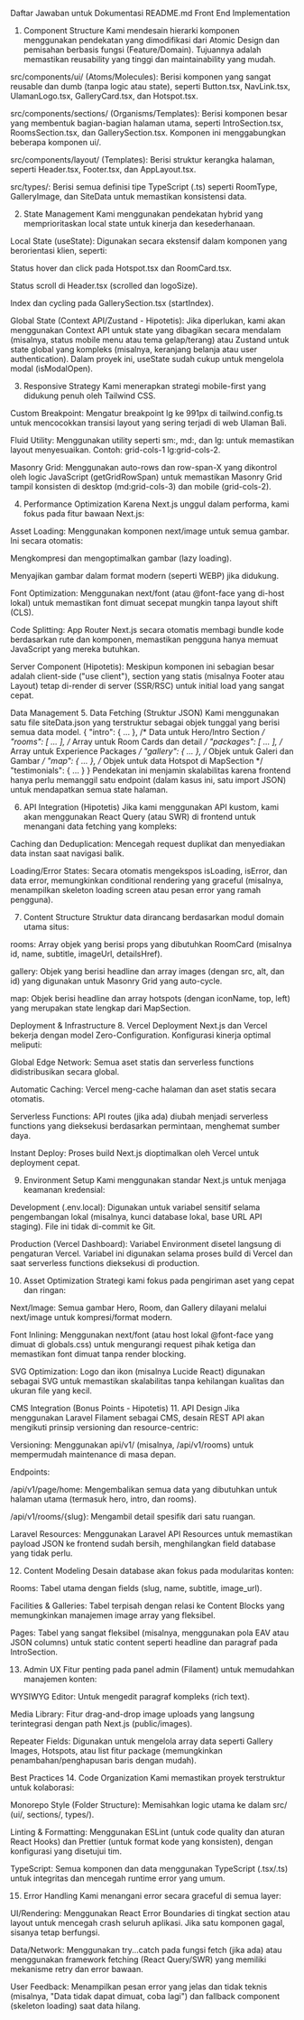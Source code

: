 Daftar Jawaban untuk Dokumentasi README.md
Front End Implementation
1. Component Structure
Kami mendesain hierarki komponen menggunakan pendekatan yang dimodifikasi dari Atomic Design dan pemisahan berbasis fungsi (Feature/Domain). Tujuannya adalah memastikan reusability yang tinggi dan maintainability yang mudah.

src/components/ui/ (Atoms/Molecules): Berisi komponen yang sangat reusable dan dumb (tanpa logic atau state), seperti Button.tsx, NavLink.tsx, UlamanLogo.tsx, GalleryCard.tsx, dan Hotspot.tsx.

src/components/sections/ (Organisms/Templates): Berisi komponen besar yang membentuk bagian-bagian halaman utama, seperti IntroSection.tsx, RoomsSection.tsx, dan GallerySection.tsx. Komponen ini menggabungkan beberapa komponen ui/.

src/components/layout/ (Templates): Berisi struktur kerangka halaman, seperti Header.tsx, Footer.tsx, dan AppLayout.tsx.

src/types/: Berisi semua definisi tipe TypeScript (.ts) seperti RoomType, GalleryImage, dan SiteData untuk memastikan konsistensi data.

2. State Management
Kami menggunakan pendekatan hybrid yang memprioritaskan local state untuk kinerja dan kesederhanaan.

Local State (useState): Digunakan secara ekstensif dalam komponen yang berorientasi klien, seperti:

Status hover dan click pada Hotspot.tsx dan RoomCard.tsx.

Status scroll di Header.tsx (scrolled dan logoSize).

Index dan cycling pada GallerySection.tsx (startIndex).

Global State (Context API/Zustand - Hipotetis): Jika diperlukan, kami akan menggunakan Context API untuk state yang dibagikan secara mendalam (misalnya, status mobile menu atau tema gelap/terang) atau Zustand untuk state global yang kompleks (misalnya, keranjang belanja atau user authentication). Dalam proyek ini, useState sudah cukup untuk mengelola modal (isModalOpen).

3. Responsive Strategy
Kami menerapkan strategi mobile-first yang didukung penuh oleh Tailwind CSS.

Custom Breakpoint: Mengatur breakpoint lg ke 991px di tailwind.config.ts untuk mencocokkan transisi layout yang sering terjadi di web Ulaman Bali.

Fluid Utility: Menggunakan utility seperti sm:, md:, dan lg: untuk memastikan layout menyesuaikan. Contoh: grid-cols-1 lg:grid-cols-2.

Masonry Grid: Menggunakan auto-rows dan row-span-X yang dikontrol oleh logic JavaScript (getGridRowSpan) untuk memastikan Masonry Grid tampil konsisten di desktop (md:grid-cols-3) dan mobile (grid-cols-2).

4. Performance Optimization
Karena Next.js unggul dalam performa, kami fokus pada fitur bawaan Next.js:

Asset Loading: Menggunakan komponen next/image untuk semua gambar. Ini secara otomatis:

Mengkompresi dan mengoptimalkan gambar (lazy loading).

Menyajikan gambar dalam format modern (seperti WEBP) jika didukung.

Font Optimization: Menggunakan next/font (atau @font-face yang di-host lokal) untuk memastikan font dimuat secepat mungkin tanpa layout shift (CLS).

Code Splitting: App Router Next.js secara otomatis membagi bundle kode berdasarkan rute dan komponen, memastikan pengguna hanya memuat JavaScript yang mereka butuhkan.

Server Component (Hipotetis): Meskipun komponen ini sebagian besar adalah client-side ("use client"), section yang statis (misalnya Footer atau Layout) tetap di-render di server (SSR/RSC) untuk initial load yang sangat cepat.

Data Management
5. Data Fetching (Struktur JSON)
Kami menggunakan satu file siteData.json yang terstruktur sebagai objek tunggal yang berisi semua data model.
{
  "intro": { ... },     /* Data untuk Hero/Intro Section */
  "rooms": [ ... ],     /* Array untuk Room Cards dan detail */
  "packages": [ ... ],  /* Array untuk Experience Packages */
  "gallery": { ... },   /* Objek untuk Galeri dan Gambar */
  "map": { ... },       /* Objek untuk data Hotspot di MapSection */
  "testimonials": { ... }
}
Pendekatan ini menjamin skalabilitas karena frontend hanya perlu memanggil satu endpoint (dalam kasus ini, satu import JSON) untuk mendapatkan semua state halaman.

6. API Integration (Hipotetis)
Jika kami menggunakan API kustom, kami akan menggunakan React Query (atau SWR) di frontend untuk menangani data fetching yang kompleks:

Caching dan Deduplication: Mencegah request duplikat dan menyediakan data instan saat navigasi balik.

Loading/Error States: Secara otomatis mengekspos isLoading, isError, dan data error, memungkinkan conditional rendering yang graceful (misalnya, menampilkan skeleton loading screen atau pesan error yang ramah pengguna).

7. Content Structure
Struktur data dirancang berdasarkan modul domain utama situs:

rooms: Array objek yang berisi props yang dibutuhkan RoomCard (misalnya id, name, subtitle, imageUrl, detailsHref).

gallery: Objek yang berisi headline dan array images (dengan src, alt, dan id) yang digunakan untuk Masonry Grid yang auto-cycle.

map: Objek berisi headline dan array hotspots (dengan iconName, top, left) yang merupakan state lengkap dari MapSection.

Deployment & Infrastructure
8. Vercel Deployment
Next.js dan Vercel bekerja dengan model Zero-Configuration. Konfigurasi kinerja optimal meliputi:

Global Edge Network: Semua aset statis dan serverless functions didistribusikan secara global.

Automatic Caching: Vercel meng-cache halaman dan aset statis secara otomatis.

Serverless Functions: API routes (jika ada) diubah menjadi serverless functions yang dieksekusi berdasarkan permintaan, menghemat sumber daya.

Instant Deploy: Proses build Next.js dioptimalkan oleh Vercel untuk deployment cepat.

9. Environment Setup
Kami menggunakan standar Next.js untuk menjaga keamanan kredensial:

Development (.env.local): Digunakan untuk variabel sensitif selama pengembangan lokal (misalnya, kunci database lokal, base URL API staging). File ini tidak di-commit ke Git.

Production (Vercel Dashboard): Variabel Environment disetel langsung di pengaturan Vercel. Variabel ini digunakan selama proses build di Vercel dan saat serverless functions dieksekusi di production.

10. Asset Optimization
Strategi kami fokus pada pengiriman aset yang cepat dan ringan:

Next/Image: Semua gambar Hero, Room, dan Gallery dilayani melalui next/image untuk kompresi/format modern.

Font Inlining: Menggunakan next/font (atau host lokal @font-face yang dimuat di globals.css) untuk mengurangi request pihak ketiga dan memastikan font dimuat tanpa render blocking.

SVG Optimization: Logo dan ikon (misalnya Lucide React) digunakan sebagai SVG untuk memastikan skalabilitas tanpa kehilangan kualitas dan ukuran file yang kecil.

CMS Integration (Bonus Points - Hipotetis)
11. API Design
Jika menggunakan Laravel Filament sebagai CMS, desain REST API akan mengikuti prinsip versioning dan resource-centric:

Versioning: Menggunakan api/v1/ (misalnya, /api/v1/rooms) untuk mempermudah maintenance di masa depan.

Endpoints:

/api/v1/page/home: Mengembalikan semua data yang dibutuhkan untuk halaman utama (termasuk hero, intro, dan rooms).

/api/v1/rooms/{slug}: Mengambil detail spesifik dari satu ruangan.

Laravel Resources: Menggunakan Laravel API Resources untuk memastikan payload JSON ke frontend sudah bersih, menghilangkan field database yang tidak perlu.

12. Content Modeling
Desain database akan fokus pada modularitas konten:

Rooms: Tabel utama dengan fields (slug, name, subtitle, image_url).

Facilities & Galleries: Tabel terpisah dengan relasi ke Content Blocks yang memungkinkan manajemen image array yang fleksibel.

Pages: Tabel yang sangat fleksibel (misalnya, menggunakan pola EAV atau JSON columns) untuk static content seperti headline dan paragraf pada IntroSection.

13. Admin UX
Fitur penting pada panel admin (Filament) untuk memudahkan manajemen konten:

WYSIWYG Editor: Untuk mengedit paragraf kompleks (rich text).

Media Library: Fitur drag-and-drop image uploads yang langsung terintegrasi dengan path Next.js (public/images).

Repeater Fields: Digunakan untuk mengelola array data seperti Gallery Images, Hotspots, atau list fitur package (memungkinkan penambahan/penghapusan baris dengan mudah).

Best Practices
14. Code Organization
Kami memastikan proyek terstruktur untuk kolaborasi:

Monorepo Style (Folder Structure): Memisahkan logic utama ke dalam src/ (ui/, sections/, types/).

Linting & Formatting: Menggunakan ESLint (untuk code quality dan aturan React Hooks) dan Prettier (untuk format kode yang konsisten), dengan konfigurasi yang disetujui tim.

TypeScript: Semua komponen dan data menggunakan TypeScript (.tsx/.ts) untuk integritas dan mencegah runtime error yang umum.

15. Error Handling
Kami menangani error secara graceful di semua layer:

UI/Rendering: Menggunakan React Error Boundaries di tingkat section atau layout untuk mencegah crash seluruh aplikasi. Jika satu komponen gagal, sisanya tetap berfungsi.

Data/Network: Menggunakan try...catch pada fungsi fetch (jika ada) atau menggunakan framework fetching (React Query/SWR) yang memiliki mekanisme retry dan error bawaan.

User Feedback: Menampilkan pesan error yang jelas dan tidak teknis (misalnya, "Data tidak dapat dimuat, coba lagi") dan fallback component (skeleton loading) saat data hilang.
